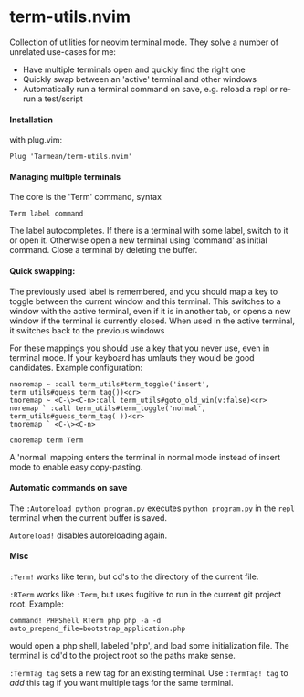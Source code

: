 # term-utils.nvim

Collection of utilities for neovim terminal mode. They solve a number of unrelated use-cases for me:

- Have multiple terminals open and quickly find the right one
- Quickly swap between an 'active' terminal and other windows
- Automatically run a terminal command on save, e.g. reload a repl or re-run a
  test/script


#### Installation

with plug.vim:

    Plug 'Tarmean/term-utils.nvim'

#### Managing multiple terminals

The core is the 'Term' command, syntax

    Term label command

The label autocompletes. If there is a terminal with some label, switch to it or open it. Otherwise open a new terminal using 'command' as initial command. Close a terminal by deleting the buffer.

#### Quick swapping:

The previously used label is remembered, and you should map a key to toggle between the current window and this terminal. This switches to a window with the active terminal, even if it is in another tab, or opens a new window if the terminal is currently closed. When used in the active terminal, it switches back to the previous windows

For these mappings you should use a key that you never use, even in terminal mode. If your keyboard has umlauts they would be good candidates. Example configuration:

    nnoremap ~ :call term_utils#term_toggle('insert', term_utils#guess_term_tag())<cr>
    tnoremap ~ <C-\><C-n>:call term_utils#goto_old_win(v:false)<cr>
    noremap ` :call term_utils#term_toggle('normal', term_utils#guess_term_tag( ))<cr>
    tnoremap ` <C-\><C-n>

    cnoremap term Term


A 'normal' mapping enters the terminal in normal mode instead of insert mode to enable easy copy-pasting.

#### Automatic commands on save

The `:Autoreload python program.py` executes `python program.py` in the `repl` terminal when the current buffer is saved. 

`Autoreload!` disables autoreloading again.

#### Misc

`:Term!` works like term, but cd's to the directory of the current file.

`:RTerm` works like `:Term`, but uses fugitive to run in the current git project root. Example:

    command! PHPShell RTerm php php -a -d auto_prepend_file=bootstrap_application.php

would open a php shell, labeled 'php', and load some initialization file. The terminal is cd'd to the project root so the paths make sense.


`:TermTag tag` sets a new tag for an existing terminal. Use `:TermTag! tag` to *add* this tag if you want multiple tags for the same terminal.


